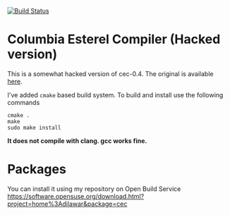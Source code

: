 [![Build Status](https://travis-ci.org/dilawar/cec.svg?branch=master)](https://travis-ci.org/dilawar/cec)

Columbia Esterel Compiler (Hacked version) 
==========================================

This is a somewhat hacked version of cec-0.4. The original is available [here](http://www.cs.columbia.edu/~sedwards/cec/).

I've added `cmake` based build system. To build and install use the following commands

```
cmake .
make 
sudo make install 
```

__It does not compile with clang. gcc works fine.__

Packages  
========
You can install it using my repository on Open Build Service https://software.opensuse.org/download.html?project=home%3Adilawar&package=cec
